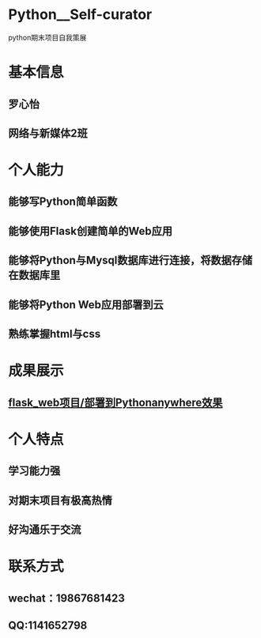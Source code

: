 # Python__Self-curator
python期末项目自我策展
# 基本信息
## 罗心怡
## 网络与新媒体2班

# 个人能力
## 能够写Python简单函数
## 能够使用Flask创建简单的Web应用
## 能够将Python与Mysql数据库进行连接，将数据存储在数据库里
## 能够将Python Web应用部署到云
## 熟练掌握html与css

# 成果展示
## [flask_web项目/部署到Pythonanywhere效果](http://luoxinyi.pythonanywhere.com/)

# 个人特点
## 学习能力强
## 对期末项目有极高热情
## 好沟通乐于交流

# 联系方式
## wechat：19867681423
## QQ:1141652798

